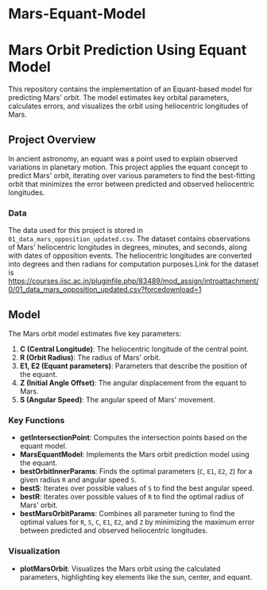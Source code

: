 # Mars-Equant-Model
# Mars Orbit Prediction Using Equant Model

This repository contains the implementation of an Equant-based model for predicting Mars' orbit. The model estimates key orbital parameters, calculates errors, and visualizes the orbit using heliocentric longitudes of Mars.

## Project Overview

In ancient astronomy, an equant was a point used to explain observed variations in planetary motion. This project applies the equant concept to predict Mars' orbit, iterating over various parameters to find the best-fitting orbit that minimizes the error between predicted and observed heliocentric longitudes.

### Data

The data used for this project is stored in `01_data_mars_opposition_updated.csv`. The dataset contains observations of Mars' heliocentric longitudes in degrees, minutes, and seconds, along with dates of opposition events. The heliocentric longitudes are converted into degrees and then radians for computation purposes.Link for the dataset is https://courses.iisc.ac.in/pluginfile.php/83489/mod_assign/introattachment/0/01_data_mars_opposition_updated.csv?forcedownload=1 

## Model

The Mars orbit model estimates five key parameters:

1. **C (Central Longitude)**: The heliocentric longitude of the central point.
2. **R (Orbit Radius)**: The radius of Mars' orbit.
3. **E1, E2 (Equant parameters)**: Parameters that describe the position of the equant.
4. **Z (Initial Angle Offset)**: The angular displacement from the equant to Mars.
5. **S (Angular Speed)**: The angular speed of Mars' movement.

### Key Functions

- **getIntersectionPoint**: Computes the intersection points based on the equant model.
- **MarsEquantModel**: Implements the Mars orbit prediction model using the equant.
- **bestOrbitInnerParams**: Finds the optimal parameters (`C`, `E1`, `E2`, `Z`) for a given radius `R` and angular speed `S`.
- **bestS**: Iterates over possible values of `S` to find the best angular speed.
- **bestR**: Iterates over possible values of `R` to find the optimal radius of Mars' orbit.
- **bestMarsOrbitParams**: Combines all parameter tuning to find the optimal values for `R`, `S`, `C`, `E1`, `E2`, and `Z` by minimizing the maximum error between predicted and observed heliocentric longitudes.

### Visualization

- **plotMarsOrbit**: Visualizes the Mars orbit using the calculated parameters, highlighting key elements like the sun, center, and equant.


